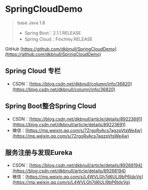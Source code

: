 # SpringCloudDemo
> base	Java 1.8
>
> - Spring Boot：2.1.1.RELEASE
> - Spring Cloud：Finchley.RELEASE



GitHub	[https://github.com/dkbnull/SpringCloudDemo](https://github.com/dkbnull/SpringCloudDemo)

## Spring Cloud 专栏

* CSDN：[https://blog.csdn.net/dkbnull/column/info/36820](https://blog.csdn.net/dkbnull/column/info/36820)

## Spring Boot整合Spring Cloud

* CSDN：[https://blog.csdn.net/dkbnull/article/details/89223691](https://blog.csdn.net/dkbnull/article/details/89223691)
* 微信：[https://mp.weixin.qq.com/s/7ZrgoRyAcs7agzpVtsWe4w](https://mp.weixin.qq.com/s/7ZrgoRyAcs7agzpVtsWe4w)

## 服务注册与发现Eureka

* CSDN：[https://blog.csdn.net/dkbnull/article/details/89268194](https://blog.csdn.net/dkbnull/article/details/89268194)
* 微信：[https://mp.weixin.qq.com/s/L4WVLGh7d6ULl9bP6IdxVg](https://mp.weixin.qq.com/s/L4WVLGh7d6ULl9bP6IdxVg)

